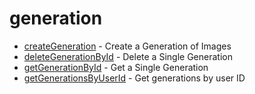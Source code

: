 # generation


* [createGeneration](creategeneration.md) - Create a Generation of Images
* [deleteGenerationById](deletegenerationbyid.md) - Delete a Single Generation
* [getGenerationById](getgenerationbyid.md) - Get a Single Generation
* [getGenerationsByUserId](getgenerationsbyuserid.md) - Get generations by user ID